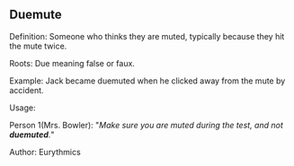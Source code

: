 ## Duemute

Definition: Someone who thinks they are muted, typically because they hit the mute twice.

Roots: Due meaning false or faux.

Example: Jack became duemuted when he clicked away from the mute by accident.

Usage: 

Person 1(Mrs. Bowler): "*Make sure you are muted during the test, and not __duemuted__.*" 

Author: Eurythmics
